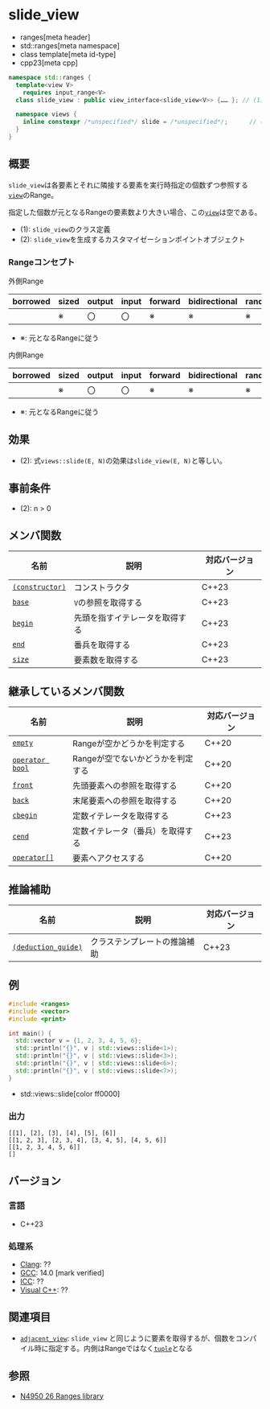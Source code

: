 # slide_view
* ranges[meta header]
* std::ranges[meta namespace]
* class template[meta id-type]
* cpp23[meta cpp]

```cpp
namespace std::ranges {
  template<view V>
    requires input_range<V>
  class slide_view : public view_interface<slide_view<V>> {…… }; // (1)

  namespace views {
    inline constexpr /*unspecified*/ slide = /*unspecified*/;      // (2)
  }
}
```

## 概要

`slide_view`は各要素とそれに隣接する要素を実行時指定の個数ずつ参照する[`view`](view.md)のRange。

指定した個数が元となるRangeの要素数より大きい場合、この[`view`](view.md)は空である。

- (1): `slide_view`のクラス定義
- (2): `slide_view`を生成するカスタマイゼーションポイントオブジェクト

### Rangeコンセプト

外側Range

| borrowed | sized | output | input | forward | bidirectional | random_access | contiguous | common | viewable | view |
|----------|-------|--------|-------|---------|---------------|---------------|------------|--------|----------|------|
|          | ※    | 〇     | 〇    | ※      | ※            | ※            |            | ※     | ○       | ○   |

- ※: 元となるRangeに従う

内側Range

| borrowed | sized | output | input | forward | bidirectional | random_access | contiguous | common | viewable | view |
|----------|-------|--------|-------|---------|---------------|---------------|------------|--------|----------|------|
|          | ※    | 〇     | 〇    | ※      | ※            | ※            | ※         | ※     | ○       | ○   |

- ※: 元となるRangeに従う

## 効果

- (2): 式`views::slide(E, N)`の効果は`slide_view(E, N)`と等しい。

## 事前条件

- (2): n > 0

## メンバ関数

| 名前                                                | 説明                             | 対応バージョン |
|-----------------------------------------------------|----------------------------------|----------------|
| [`(constructor)`](slide_view/op_constructor.md.nolink)  | コンストラクタ                   | C++23          |
| [`base`](slide_view/base.md.nolink)                     | `V`の参照を取得する              | C++23          |
| [`begin`](slide_view/begin.md.nolink)                   | 先頭を指すイテレータを取得する   | C++23          |
| [`end`](slide_view/end.md.nolink)                       | 番兵を取得する                   | C++23          |
| [`size`](slide_view/size.md.nolink)                     | 要素数を取得する                 | C++23          |

## 継承しているメンバ関数

| 名前                                         | 説明                              | 対応バージョン |
|----------------------------------------------|-----------------------------------|----------------|
| [`empty`](view_interface/empty.md)           | Rangeが空かどうかを判定する       | C++20          |
| [`operator bool`](view_interface/op_bool.md) | Rangeが空でないかどうかを判定する | C++20          |
| [`front`](view_interface/front.md)           | 先頭要素への参照を取得する        | C++20          |
| [`back`](view_interface/back.md)             | 末尾要素への参照を取得する        | C++20          |
| [`cbegin`](view_interface/cbegin.md)         | 定数イテレータを取得する          | C++23          |
| [`cend`](view_interface/cend.md)             | 定数イテレータ（番兵）を取得する  | C++23          |
| [`operator[]`](view_interface/op_at.md)      | 要素へアクセスする                | C++20          |

## 推論補助

| 名前                                                  | 説明                         | 対応バージョン |
|-------------------------------------------------------|------------------------------|----------------|
| [`(deduction_guide)`](slide_view/op_deduction_guide.md.nolink) | クラステンプレートの推論補助 | C++23          |

## 例
```cpp example
#include <ranges>
#include <vector>
#include <print>

int main() {
  std::vector v = {1, 2, 3, 4, 5, 6};
  std::println("{}", v | std::views::slide<1>);
  std::println("{}", v | std::views::slide<3>);
  std::println("{}", v | std::views::slide<6>);
  std::println("{}", v | std::views::slide<7>);
}
```
* std::views::slide[color ff0000]

### 出力
```
[[1], [2], [3], [4], [5], [6]]
[[1, 2, 3], [2, 3, 4], [3, 4, 5], [4, 5, 6]]
[[1, 2, 3, 4, 5, 6]]
[]
```

## バージョン
### 言語
- C++23

### 処理系
- [Clang](/implementation.md#clang): ??
- [GCC](/implementation.md#gcc): 14.0 [mark verified]
- [ICC](/implementation.md#icc): ??
- [Visual C++](/implementation.md#visual_cpp): ??

## 関連項目
- [`adjacent_view`](adjacent_view.md): `slide_view` と同じように要素を取得するが、個数をコンパイル時に指定する。内側はRangeではなく[`tuple`](/reference/tuple/tuple.md)となる

## 参照
- [N4950 26 Ranges library](https://timsong-cpp.github.io/cppwp/n4950/ranges)
